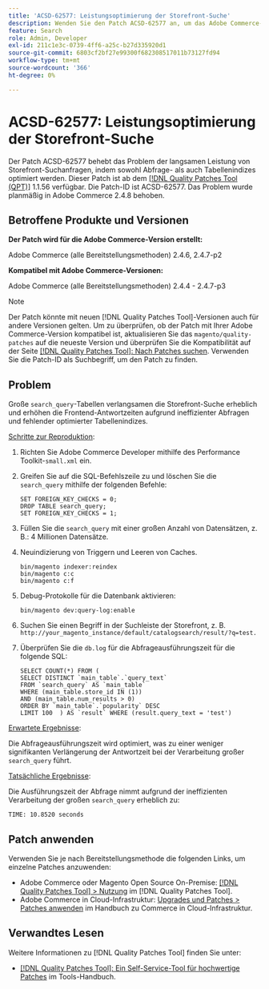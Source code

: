 ```yaml
---
title: 'ACSD-62577: Leistungsoptimierung der Storefront-Suche'
description: Wenden Sie den Patch ACSD-62577 an, um das Adobe Commerce-Problem zu beheben, bei dem die Storefront-Suchleistung aufgrund der langsamen Abfrageausführung beeinträchtigt wird, die durch eine große Tabelle „search_query“ verursacht wird.
feature: Search
role: Admin, Developer
exl-id: 211c1e3c-0739-4ff6-a25c-b27d335920d1
source-git-commit: 6803cf2bf27e99300f682308517011b73127fd94
workflow-type: tm+mt
source-wordcount: '366'
ht-degree: 0%

---
```


# ACSD-62577: Leistungsoptimierung der Storefront-Suche

Der Patch ACSD-62577 behebt das Problem der langsamen Leistung von Storefront-Suchanfragen, indem sowohl Abfrage- als auch Tabellenindizes optimiert werden. Dieser Patch ist ab dem [[!DNL Quality Patches Tool (QPT)]](/help/tools/quality-patches-tool/quality-patches-tool-to-self-serve-quality-patches.md) 1.1.56 verfügbar. Die Patch-ID ist ACSD-62577. Das Problem wurde planmäßig in Adobe Commerce 2.4.8 behoben.

## Betroffene Produkte und Versionen

**Der Patch wird für die Adobe Commerce-Version erstellt:**

Adobe Commerce (alle Bereitstellungsmethoden) 2.4.6, 2.4.7-p2

**Kompatibel mit Adobe Commerce-Versionen:**

Adobe Commerce (alle Bereitstellungsmethoden) 2.4.4 - 2.4.7-p3

>[!NOTE]
>
>Der Patch könnte mit neuen [!DNL Quality Patches Tool]-Versionen auch für andere Versionen gelten. Um zu überprüfen, ob der Patch mit Ihrer Adobe Commerce-Version kompatibel ist, aktualisieren Sie das `magento/quality-patches` auf die neueste Version und überprüfen Sie die Kompatibilität auf der Seite [[!DNL Quality Patches Tool]: Nach Patches suchen](https://experienceleague.adobe.com/tools/commerce-quality-patches/index.html). Verwenden Sie die Patch-ID als Suchbegriff, um den Patch zu finden.

## Problem

Große `search_query`-Tabellen verlangsamen die Storefront-Suche erheblich und erhöhen die Frontend-Antwortzeiten aufgrund ineffizienter Abfragen und fehlender optimierter Tabellenindizes.

<u>Schritte zur Reproduktion</u>:

1. Richten Sie Adobe Commerce Developer mithilfe des Performance Toolkit-`small.xml` ein.
1. Greifen Sie auf die SQL-Befehlszeile zu und löschen Sie die `search_query` mithilfe der folgenden Befehle:

   ```
   SET FOREIGN_KEY_CHECKS = 0;  
   DROP TABLE search_query;  
   SET FOREIGN_KEY_CHECKS = 1;  
   ```

1. Füllen Sie die `search_query` mit einer großen Anzahl von Datensätzen, z. B.: 4 Millionen Datensätze.
1. Neuindizierung von Triggern und Leeren von Caches.

   ```
   bin/magento indexer:reindex  
   bin/magento c:c  
   bin/magento c:f  
   ```

1. Debug-Protokolle für die Datenbank aktivieren:

   ```
   bin/magento dev:query-log:enable  
   ```

1. Suchen Sie einen Begriff in der Suchleiste der Storefront, z. B.
   `http://your_magento_instance/default/catalogsearch/result/?q=test.`
1. Überprüfen Sie die `db.log` für die Abfrageausführungszeit für die folgende SQL:

   ```
   SELECT COUNT(*) FROM (  
   SELECT DISTINCT `main_table`.`query_text`  
   FROM `search_query` AS `main_table`  
   WHERE (main_table.store_id IN (1))  
   AND (main_table.num_results > 0)  
   ORDER BY `main_table`.`popularity` DESC  
   LIMIT 100  ) AS `result` WHERE (result.query_text = 'test')  
   ```

<u>Erwartete Ergebnisse</u>:

Die Abfrageausführungszeit wird optimiert, was zu einer weniger signifikanten Verlängerung der Antwortzeit bei der Verarbeitung großer `search_query` führt.

<u>Tatsächliche Ergebnisse</u>:

Die Ausführungszeit der Abfrage nimmt aufgrund der ineffizienten Verarbeitung der großen `search_query` erheblich zu:

```
TIME: 10.8520 seconds  
```

## Patch anwenden

Verwenden Sie je nach Bereitstellungsmethode die folgenden Links, um einzelne Patches anzuwenden:

* Adobe Commerce oder Magento Open Source On-Premise: [[!DNL Quality Patches Tool] > Nutzung](/help/tools/quality-patches-tool/usage.md) im [!DNL Quality Patches Tool].
* Adobe Commerce in Cloud-Infrastruktur: [Upgrades und Patches > Patches anwenden](https://experienceleague.adobe.com/docs/commerce-cloud-service/user-guide/develop/upgrade/apply-patches.html) im Handbuch zu Commerce in Cloud-Infrastruktur.

## Verwandtes Lesen

Weitere Informationen zu [!DNL Quality Patches Tool] finden Sie unter:

* [[!DNL Quality Patches Tool]: Ein Self-Service-Tool für hochwertige Patches](/help/tools/quality-patches-tool/quality-patches-tool-to-self-serve-quality-patches.md) im Tools-Handbuch.
